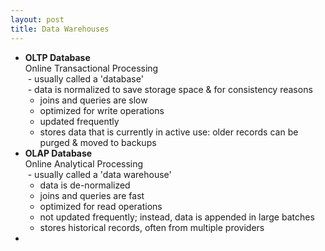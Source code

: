 ```yaml
---
layout: post
title: Data Warehouses
---
```


* **OLTP Database**  
Online Transactional Processing  
  - usually called a 'database'  
  - data is normalized to save storage space & for consistency reasons
  - joins and queries are slow
  - optimized for write operations
  - updated frequently
  - stores data that is currently in active use: older records can be purged & moved to backups
* **OLAP Database**  
Online Analytical Processing   
  - usually called a 'data warehouse'
  - data is de-normalized
  - joins and queries are fast
  - optimized for read operations
  - not updated frequently; instead, data is appended in large batches
  - stores historical records, often from multiple providers
* 

